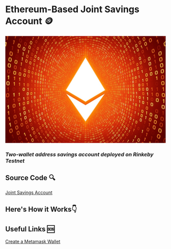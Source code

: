 # Ethereum-Based Joint Savings Account 🪙

![ethereum](Images/ethereum.jpg)

### *Two-wallet address savings account deployed on Rinkeby Testnet*

## Source Code 🔍

[Joint Savings Account](joint_savings.sol)

## Here's How it Works👇


## Useful Links 🆘

[Create a Metamask Wallet](https://thirdweb.com/portal/guides/create-a-metamask-wallet)